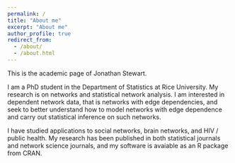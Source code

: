 ```yaml
---
permalink: /
title: "About me"
excerpt: "About me"
author_profile: true
redirect_from: 
  - /about/
  - /about.html
---
```


This is the academic page of Jonathan Stewart. 

I am a PhD student in the Department of Statistics at Rice University. 
My research is on networks and statistical network analysis.
I am interested in dependent network data,
that is networks with edge dependencies, 
and seek to better understand how to model networks with edge dependence 
and carry out statistical inference on such networks.  

I have studied applications to social networks, brain networks, and HIV / public health. 
My research has been published in both statistical journals and network science journals, 
and my software is avaiable as an R package from CRAN. 


